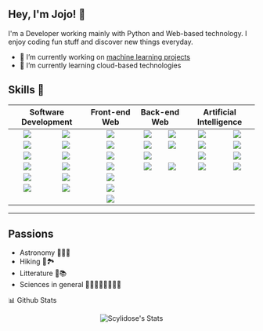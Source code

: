 ## **Hey, I'm Jojo!** 👋

I'm a Developer working mainly with Python and Web-based technology. I enjoy coding fun stuff and discover new things everyday.

- 🔭 I’m currently working on [machine learning projects](https://github.com/Scylidose/Machine_Learning_Projects)
- 🌱 I’m currently learning cloud-based technologies

## Skills 🚀

<table align="center">
	<thead>
		<tr>
			<th colspan="2"><b>Software Development</b></th>
			<th colspan="1"><b>Front-end Web</b></th>
			<th colspan="2"><b>Back-end Web</b></th>
			<th colspan="2"><b>Artificial Intelligence</b></th>
		</tr>
	</thead>
	<tbody>
		<tr>
			<td align="center"><img src="https://img.shields.io/badge/c-9EB0C3?style=for-the-badge&logo=c&logoColor=white"></td>
			<td align="center"><img src="https://img.shields.io/badge/-c++-659AD2?style=for-the-badge&logo=c%2B%2B&logoColor=white"></td>
			<td align="center"><img src="https://img.shields.io/badge/HTML5-E34F26?style=for-the-badge&logo=html5&logoColor=white"></td>
			<td align="center"><img src="https://img.shields.io/badge/JavaScript-F7DF1E?style=for-the-badge&logo=javascript&logoColor=black"></td>
			<td align="center"><img src="https://img.shields.io/badge/MongoDB-4EA94B?style=for-the-badge&logo=mongodb&logoColor=white"></td>
			<td align="center"><img src="https://img.shields.io/badge/Python-336D9A?style=for-the-badge&logo=python&logoColor=white"></td>
      <td align="center"><img src="https://img.shields.io/badge/jupyter-E77124?style=for-the-badge&logo=jupyter&logoColor=white"></td>
		</tr>
		<tr>
			<td align="center"><img src="https://img.shields.io/badge/Java-E7860A?style=for-the-badge&logo=java&logoColor=white"></td>
			<td align="center"><img src="https://img.shields.io/badge/Python-336D9A?style=for-the-badge&logo=python&logoColor=white"></td>
			<td align="center"><img src="https://img.shields.io/badge/CSS3-1572B6?style=for-the-badge&logo=css3&logoColor=white"></td>
			<td align="center"><img src="https://img.shields.io/badge/Node.js-43853D?style=for-the-badge&logo=node.js&logoColor=white"></td>
			<td align="center"><img src="https://img.shields.io/badge/Express.js-404D59?style=for-the-badge&logo=express.js&logoColor=white"></td>
			<td align="center"><img src="https://img.shields.io/badge/Matplotlib-0E5076?style=for-the-badge&logo=matplotlib&logoColor=white"></td>
 			<td align="center"><img src="https://img.shields.io/badge/Seaborn-404570?style=for-the-badge&logo=seaborn&logoColor=white"></td>
		</tr>
		<tr>
			<td align="center"><img src="https://img.shields.io/badge/MySql-417298?style=for-the-badge&logo=mysql&logoColor=white"></td>
			<td align="center"><img src="https://img.shields.io/badge/Sqlite-083755?style=for-the-badge&logo=sqlite&logoColor=white"></td>
			<td align="center"><img src="https://img.shields.io/badge/Sass-CC6699?style=for-the-badge&logo=sass&logoColor=white"></td>
			<td align="center"><img src="https://img.shields.io/badge/PHP-4E5A93?style=for-the-badge&logo=php&logoColor=white"></td>
			<td align="center"></td>
      <td align="center"><img src="https://img.shields.io/badge/Numpy-4A72C9?style=for-the-badge&logo=numpy&logoColor=white"></td>
 			<td align="center"><img src="https://img.shields.io/badge/Pandas-DA0581?style=for-the-badge&logo=pandas&logoColor=white"></td>
		</tr>
		<tr>
			<td align="center"><img src="https://img.shields.io/badge/kubernetes-336BDF?style=for-the-badge&logo=kubernetes&logoColor=white"></td>
			<td align="center"><img src="https://img.shields.io/badge/docker-228EE1?style=for-the-badge&logo=docker&logoColor=white"></td>
			<td align="center"><img src="https://img.shields.io/badge/JavaScript-F7DF1E?style=for-the-badge&logo=javascript&logoColor=black"></td>
			<td align="center"><img src="https://img.shields.io/badge/Python-336D9A?style=for-the-badge&logo=python&logoColor=white"></td>
			<td align="center"><img src="https://img.shields.io/badge/Flask-white?style=for-the-badge&logo=flask&logoColor=black"></td>
			<td align="center"><img src="https://img.shields.io/badge/Tensorflow-F78001?style=for-the-badge&logo=tensorflow&logoColor=white"></td>
      			<td align="center"><img src="https://img.shields.io/badge/Keras-C50000?style=for-the-badge&logo=keras&logoColor=white"></td>
		</tr>
		<tr>
			<td align="center"><img src="https://img.shields.io/badge/heroku-4F209D?style=for-the-badge&logo=heroku&logoColor=white"></td>
			<td align="center"><img src="https://img.shields.io/badge/jfrog-3DB934?style=for-the-badge&logo=jfrog&logoColor=white"></td>
			<td align="center"><img src="https://img.shields.io/badge/JQuery-0865A4?style=for-the-badge&logo=jquery&logoColor=black"></td>
			<td align="center"></td>
			<td align="center"></td>
			<td align="center"></td>
      <td align="center"></td>
		</tr>
		<tr>
			<td align="center"><img src="https://img.shields.io/badge/Git-E94F31?style=for-the-badge&logo=git&logoColor=white"></td>
			<td align="center"><img src="https://img.shields.io/badge/Unix-1C6132?style=for-the-badge&logo=unix&logoColor=white"></td>
			<td align="center"><img src="https://img.shields.io/badge/React-20232A?style=for-the-badge&logo=react&logoColor=61DAFB"></td>
			<td align="center"></td>
			<td align="center"></td>
			<td align="center"></td>
      <td align="center"></td>
		</tr>
		<tr>
			<td align="center"></td>
			<td align="center"></td>
			<td align="center"><img src="https://img.shields.io/badge/Greensock-81C303?style=for-the-badge&logo=greensock&logoColor=81C303"></td>
			<td align="center"></td>
			<td align="center"></td>
			<td align="center"></td>
      <td align="center"></td>
		</tr>
	</tbody>
</table>


********

## Passions

- Astronomy 👤🔭🌟
- Hiking 🥾🏞️
- Litterature 📖📚
- Sciences in general 👨🏻‍💻👨🏻‍🔬🧪🔬
  
<summary>📊 Github Stats</summary>
<p align="center"> <img src="https://github-readme-stats.vercel.app/api?username=Scylidose&show_icons=true&theme=dracula" alt="Scylidose's Stats" /> 

